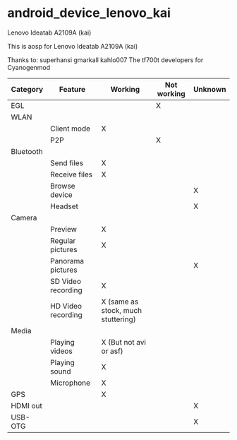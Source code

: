 android_device_lenovo_kai
=========================

Lenovo Ideatab A2109A (kai)

This is aosp for Lenovo Ideatab A2109A (kai)

Thanks to:
superhansi
gmarkall
kahlo007
The tf700t developers for Cyanogenmod

|Category |Feature |Working |Not working |Unknown |
|---------|--------|--------|------------|--------|
|EGL | ||X | | |
|WLAN | || | |
|  |Client mode |X | | |
|  |P2P | |X |
|Bluetooth | | | |
|  |Send files |X | | |
|  |Receive files |X | | |
|  |Browse device | | |X |
|  |Headset | | |X |
|Camera | | | | |
|  |Preview |X | | |
|  |Regular pictures |X | | |
|  |Panorama pictures | | |X |
|  |SD Video recording |X | | |
|  |HD Video recording |X (same as stock, much stuttering) | | |
|Media | | | | |
|  |Playing videos |X (But not avi or asf) | | |
|  |Playing sound |X | | |
|  |Microphone |X | | |
|GPS | |X | | |
|HDMI out | | | |X |
|USB-OTG | | | |X |


